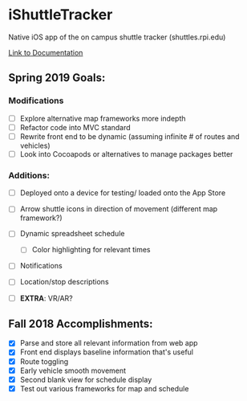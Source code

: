 # iShuttleTracker

Native iOS app of the on campus shuttle tracker (shuttles.rpi.edu)

[Link to Documentation](https://github.com/quuu/ShuttleTrackeriOS/blob/master/Documentation/README.md)

## Spring 2019 Goals:

### Modifications
- [ ] Explore alternative map frameworks more indepth
- [ ] Refactor code into MVC standard
- [ ] Rewrite front end to be dynamic (assuming infinite # of routes and vehicles)
- [ ] Look into Cocoapods or alternatives to manage packages better

### Additions:
- [ ] Deployed onto a device for testing/ loaded onto the App Store
- [ ] Arrow shuttle icons in direction of movement (different map framework?)
- [ ] Dynamic spreadsheet schedule 
    - [ ] Color highlighting for relevant times
- [ ] Notifications
- [ ]  Location/stop descriptions
- [ ] **EXTRA**: VR/AR?
    

## Fall 2018 Accomplishments:
- [x] Parse and store all relevant information from web app
- [x] Front end displays baseline information that's useful 
- [x] Route toggling
- [x] Early vehicle smooth movement 
- [x] Second blank view for schedule display
- [x] Test out various frameworks for map and schedule
